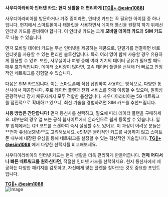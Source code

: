 **사우디아라비아 인터넷 카드: 현지 생활을 더 편리하게 [[TG💪+ @esim1088](https://t.me/s/esim1088)]**

사우디아라비아를 방문하거나 거주 중이라면, 인터넷 카드는 꼭 필요한 아이템 중 하나입니다. 현지에서 스마트폰이나 태블릿을 사용하면서 데이터 통신을 원활히 하기 위해선 인터넷 카드를 준비해야 합니다. 이 인터넷 카드는 크게 **모바일 데이터 카드**와 **SIM 카드**로 나눌 수 있습니다. 

먼저 모바일 데이터 카드는 무선 인터넷을 제공하는 제품으로, 단말기를 연결하면 바로 인터넷을 사용할 수 있는 편리한 솔루션입니다. 특히 여러 명이 함께 사용할 경우 유용하게 활용할 수 있죠. 또한, 사무실이나 여행 중에 여러 기기의 데이터 공유가 필요할 때도 매우 효과적입니다. 데이터 소비량이 많다면, 고속 데이터 플랜을 선택해 더 빠르고 안정적인 네트워크를 경험할 수 있습니다.

다음은 SIM 카드입니다. 이는 스마트폰에 직접 삽입하여 사용하는 방식으로, 다양한 통신사에서 제공합니다. 주로 데이터 플랜과 전화 서비스를 함께 이용할 수 있으며, 일회성 관광객부터 장기 체류자까지 모두 적합한 옵션입니다. 사우디아라비아는 5G 네트워크를 점진적으로 확대하고 있으니, 최신 기술을 경험하려면 SIM 카드를 추천드립니다.

**사용 방법은 간단합니다!** 먼저 통신사를 선택하고, 필요에 따라 데이터 플랜을 구매하세요. 대부분의 경우 앱 또는 공식 웹사이트에서 온라인으로 쉽게 등록할 수 있습니다. 일부 업체에서는 QR 코드를 스캔하여 즉시 설정할 수도 있어요. 이 과정이 어려운 분들은 **전자 유심(eSIM)**도 고려해보세요. eSIM은 물리적인 카드를 사용하지 않고 스마트폰 내부에 내장된 유심을 통해 네트워크를 설정할 수 있는 혁신적인 기술입니다. **[TG💪+ @esim1088](https://t.me/s/esim1088)** 에서 다양한 선택지를 비교해보세요.

사우디아라비아의 인터넷 카드는 현지 생활을 더욱 편리하게 만들어줍니다. **언제 어디서나 빠른 네트워크를 원하신다면**, 적절한 인터넷 카드를 선택하세요. 현지 통신사에서 제공하는 다양한 패키지를 검토하고, 자신에게 맞는 플랜을 찾아보는 것도 중요한 포인트입니다.

**[TG💪+ @esim1088](https://t.me/s/esim1088)**  
![Image](https://i.postimg.cc/Y0z9fWf4/image.png)